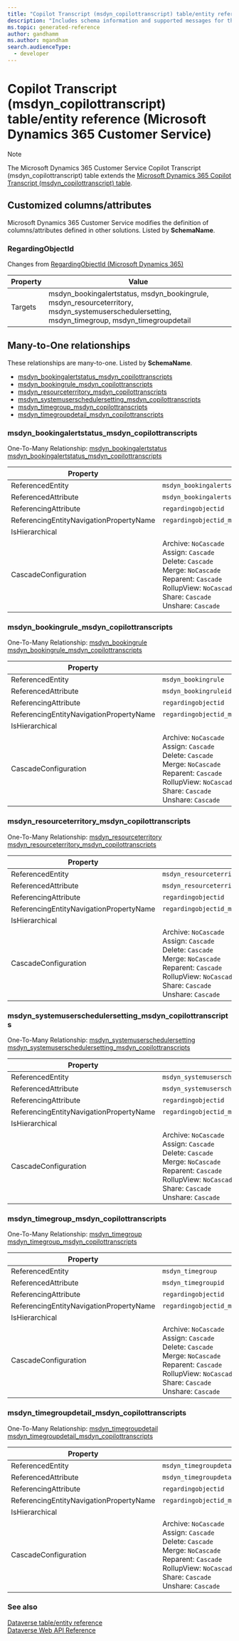 ```yaml
---
title: "Copilot Transcript (msdyn_copilottranscript) table/entity reference (Microsoft Dynamics 365 Customer Service)"
description: "Includes schema information and supported messages for the Copilot Transcript (msdyn_copilottranscript) table/entity with Microsoft Dynamics 365 Customer Service."
ms.topic: generated-reference
author: gandhamm
ms.author: mgandham
search.audienceType: 
  - developer
---
```


# Copilot Transcript (msdyn_copilottranscript) table/entity reference (Microsoft Dynamics 365 Customer Service)



> [!NOTE]
> The Microsoft Dynamics 365 Customer Service Copilot Transcript (msdyn_copilottranscript) table extends the [Microsoft Dynamics 365 Copilot Transcript (msdyn_copilottranscript) table](/dynamics365/developer/reference/entities/msdyn_copilottranscript).



## Customized columns/attributes

Microsoft Dynamics 365 Customer Service modifies the definition of columns/attributes defined in other solutions. Listed by **SchemaName**.

### <a name="BKMK_RegardingObjectId"></a> RegardingObjectId

Changes from [RegardingObjectId (Microsoft Dynamics 365)](/dynamics365/developer/reference/entities/msdyn_copilottranscript#BKMK_RegardingObjectId)

|Property|Value|
|---|---|
|Targets|msdyn_bookingalertstatus, msdyn_bookingrule, msdyn_resourceterritory, msdyn_systemuserschedulersetting, msdyn_timegroup, msdyn_timegroupdetail|


## Many-to-One relationships

These relationships are many-to-one. Listed by **SchemaName**.

- [msdyn_bookingalertstatus_msdyn_copilottranscripts](#BKMK_msdyn_bookingalertstatus_msdyn_copilottranscripts)
- [msdyn_bookingrule_msdyn_copilottranscripts](#BKMK_msdyn_bookingrule_msdyn_copilottranscripts)
- [msdyn_resourceterritory_msdyn_copilottranscripts](#BKMK_msdyn_resourceterritory_msdyn_copilottranscripts)
- [msdyn_systemuserschedulersetting_msdyn_copilottranscripts](#BKMK_msdyn_systemuserschedulersetting_msdyn_copilottranscripts)
- [msdyn_timegroup_msdyn_copilottranscripts](#BKMK_msdyn_timegroup_msdyn_copilottranscripts)
- [msdyn_timegroupdetail_msdyn_copilottranscripts](#BKMK_msdyn_timegroupdetail_msdyn_copilottranscripts)

### <a name="BKMK_msdyn_bookingalertstatus_msdyn_copilottranscripts"></a> msdyn_bookingalertstatus_msdyn_copilottranscripts

One-To-Many Relationship: [msdyn_bookingalertstatus msdyn_bookingalertstatus_msdyn_copilottranscripts](msdyn_bookingalertstatus.md#BKMK_msdyn_bookingalertstatus_msdyn_copilottranscripts)

|Property|Value|
|---|---|
|ReferencedEntity|`msdyn_bookingalertstatus`|
|ReferencedAttribute|`msdyn_bookingalertstatusid`|
|ReferencingAttribute|`regardingobjectid`|
|ReferencingEntityNavigationPropertyName|`regardingobjectid_msdyn_bookingalertstatus_msdyn_copilottranscript`|
|IsHierarchical||
|CascadeConfiguration|Archive: `NoCascade`<br />Assign: `Cascade`<br />Delete: `Cascade`<br />Merge: `NoCascade`<br />Reparent: `Cascade`<br />RollupView: `NoCascade`<br />Share: `Cascade`<br />Unshare: `Cascade`|

### <a name="BKMK_msdyn_bookingrule_msdyn_copilottranscripts"></a> msdyn_bookingrule_msdyn_copilottranscripts

One-To-Many Relationship: [msdyn_bookingrule msdyn_bookingrule_msdyn_copilottranscripts](msdyn_bookingrule.md#BKMK_msdyn_bookingrule_msdyn_copilottranscripts)

|Property|Value|
|---|---|
|ReferencedEntity|`msdyn_bookingrule`|
|ReferencedAttribute|`msdyn_bookingruleid`|
|ReferencingAttribute|`regardingobjectid`|
|ReferencingEntityNavigationPropertyName|`regardingobjectid_msdyn_bookingrule_msdyn_copilottranscript`|
|IsHierarchical||
|CascadeConfiguration|Archive: `NoCascade`<br />Assign: `Cascade`<br />Delete: `Cascade`<br />Merge: `NoCascade`<br />Reparent: `Cascade`<br />RollupView: `NoCascade`<br />Share: `Cascade`<br />Unshare: `Cascade`|

### <a name="BKMK_msdyn_resourceterritory_msdyn_copilottranscripts"></a> msdyn_resourceterritory_msdyn_copilottranscripts

One-To-Many Relationship: [msdyn_resourceterritory msdyn_resourceterritory_msdyn_copilottranscripts](msdyn_resourceterritory.md#BKMK_msdyn_resourceterritory_msdyn_copilottranscripts)

|Property|Value|
|---|---|
|ReferencedEntity|`msdyn_resourceterritory`|
|ReferencedAttribute|`msdyn_resourceterritoryid`|
|ReferencingAttribute|`regardingobjectid`|
|ReferencingEntityNavigationPropertyName|`regardingobjectid_msdyn_resourceterritory_msdyn_copilottranscript`|
|IsHierarchical||
|CascadeConfiguration|Archive: `NoCascade`<br />Assign: `Cascade`<br />Delete: `Cascade`<br />Merge: `NoCascade`<br />Reparent: `Cascade`<br />RollupView: `NoCascade`<br />Share: `Cascade`<br />Unshare: `Cascade`|

### <a name="BKMK_msdyn_systemuserschedulersetting_msdyn_copilottranscripts"></a> msdyn_systemuserschedulersetting_msdyn_copilottranscripts

One-To-Many Relationship: [msdyn_systemuserschedulersetting msdyn_systemuserschedulersetting_msdyn_copilottranscripts](msdyn_systemuserschedulersetting.md#BKMK_msdyn_systemuserschedulersetting_msdyn_copilottranscripts)

|Property|Value|
|---|---|
|ReferencedEntity|`msdyn_systemuserschedulersetting`|
|ReferencedAttribute|`msdyn_systemuserschedulersettingid`|
|ReferencingAttribute|`regardingobjectid`|
|ReferencingEntityNavigationPropertyName|`regardingobjectid_msdyn_systemuserschedulersetting_msdyn_copilottranscript`|
|IsHierarchical||
|CascadeConfiguration|Archive: `NoCascade`<br />Assign: `Cascade`<br />Delete: `Cascade`<br />Merge: `NoCascade`<br />Reparent: `Cascade`<br />RollupView: `NoCascade`<br />Share: `Cascade`<br />Unshare: `Cascade`|

### <a name="BKMK_msdyn_timegroup_msdyn_copilottranscripts"></a> msdyn_timegroup_msdyn_copilottranscripts

One-To-Many Relationship: [msdyn_timegroup msdyn_timegroup_msdyn_copilottranscripts](msdyn_timegroup.md#BKMK_msdyn_timegroup_msdyn_copilottranscripts)

|Property|Value|
|---|---|
|ReferencedEntity|`msdyn_timegroup`|
|ReferencedAttribute|`msdyn_timegroupid`|
|ReferencingAttribute|`regardingobjectid`|
|ReferencingEntityNavigationPropertyName|`regardingobjectid_msdyn_timegroup_msdyn_copilottranscript`|
|IsHierarchical||
|CascadeConfiguration|Archive: `NoCascade`<br />Assign: `Cascade`<br />Delete: `Cascade`<br />Merge: `NoCascade`<br />Reparent: `Cascade`<br />RollupView: `NoCascade`<br />Share: `Cascade`<br />Unshare: `Cascade`|

### <a name="BKMK_msdyn_timegroupdetail_msdyn_copilottranscripts"></a> msdyn_timegroupdetail_msdyn_copilottranscripts

One-To-Many Relationship: [msdyn_timegroupdetail msdyn_timegroupdetail_msdyn_copilottranscripts](msdyn_timegroupdetail.md#BKMK_msdyn_timegroupdetail_msdyn_copilottranscripts)

|Property|Value|
|---|---|
|ReferencedEntity|`msdyn_timegroupdetail`|
|ReferencedAttribute|`msdyn_timegroupdetailid`|
|ReferencingAttribute|`regardingobjectid`|
|ReferencingEntityNavigationPropertyName|`regardingobjectid_msdyn_timegroupdetail_msdyn_copilottranscript`|
|IsHierarchical||
|CascadeConfiguration|Archive: `NoCascade`<br />Assign: `Cascade`<br />Delete: `Cascade`<br />Merge: `NoCascade`<br />Reparent: `Cascade`<br />RollupView: `NoCascade`<br />Share: `Cascade`<br />Unshare: `Cascade`|



### See also

[Dataverse table/entity reference](/power-apps/developer/data-platform/reference/about-entity-reference)  
[Dataverse Web API Reference](/power-apps/developer/data-platform/webapi/reference/about)   

